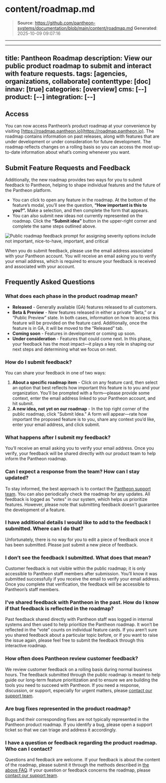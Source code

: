 # content/roadmap.md

> **Source**: https://github.com/pantheon-systems/documentation/blob/main/content/roadmap.md
> **Generated**: 2025-10-09 09:07:16

---

---
title: Pantheon Roadmap
description: View our public product roadmap to submit and interact with feature requests.
tags: [agencies, organizations, collaborate]
contenttype: [doc]
innav: [true]
categories: [overview]
cms: [--]
product: [--]
integration: [--]
---

## Access
You can now access Pantheon’s product roadmap at your convenience by visiting [https://roadmap.pantheon.io](https://roadmap.pantheon.io). The roadmap contains information on past releases, along with features that are under development or under consideration for future development. The roadmap reflects changes on a rolling basis so you can access the most up-to-date information about what’s coming whenever you want.

## Submit Feature Requests and Feedback
Additionally, the new roadmap provides two ways for you to submit feedback to Pantheon, helping to shape individual features and the future of the Pantheon platform.

* You can click to open any feature in the roadmap. At the bottom of the feature’s modal, you’ll see the question, **“How important is this to you?”.** Make a selection, and then complete the form that appears.
* You can also submit new ideas not currently represented on the roadmap. Click the **“Submit idea”** button in the upper-right corner and complete the same steps outlined above.

![Public roadmap feedback prompt for assigning severity options include not important, nice-to-have, important, and critical ](../images/roadmap-buttons.png)

When you do submit feedback, please use the email address associated with your Pantheon account. You will receive an email asking you to verify your email address, which is required to ensure your feedback is received and associated with your account.

## Frequently Asked Questions
### What does each phase in the product roadmap mean? 
* **Released** - Generally available (GA) features released to all customers.
* **Beta & Preview** - New features released in either a private “Beta,” or a “Public Preview” state. In both cases, information on how to access this feature will be provided on the feature card. Additionally, once the feature is in GA, it will be moved to the “Released” tab.
* **Coming soon** - Features in development or coming up soon.
* **Under consideration** - Features that could come next.  In this phase, your feedback has the most impact—it plays a key role in shaping our next steps and determining what we focus on next.

### How do I submit feedback?
You can share your feedback in one of two ways:
1. **About a specific roadmap item** - Click on any feature card, then select an option that best reflects how important this feature is to you and your organization. You’ll be prompted with a form—please provide some context, enter the email address linked to your Pantheon account, and hit submit.
1. **A new idea, not yet on our roadmap** - In the top right corner of the public roadmap, click "Submit Idea." A form will appear—rate how important the proposed feature is to you, share any context you’d like, enter your email address, and click submit.

### What happens after I submit my feedback? 
You’ll receive an email asking you to verify your email address. Once you verify, your feedback will be shared directly with our product team to help inform the Pantheon roadmap.

### Can I expect a response from the team? How can I stay updated?
To stay informed, the best approach is to contact the [Pantheon support team](/guides/support/contact-support). You can also periodically check the roadmap for any updates. All feedback is logged as "votes" in our system, which helps us prioritize features. However, please note that submitting feedback doesn't guarantee the development of a feature.

### I have additional details I would like to add to the feedback I submitted. Where can I do that?
Unfortunately, there is no way for you to edit a piece of feedback once it has been submitted. Please just submit a new piece of feedback.

### I don’t see the feedback I submitted. What does that mean?
Customer feedback is not visible within the public roadmap; it is only accessible to Pantheon staff members after submission. You’ll know it was submitted successfully if you receive the email to verify your email address. Once you complete that verification, the feedback will be accessible to Pantheon’s staff members.

### I’ve shared feedback with Pantheon in the past. How do I know if that feedback is reflected in the roadmap?
Past feedback shared directly with Pantheon staff was logged in internal systems and then used to help prioritize the Pantheon roadmap.  It won’t be reflected in the “vote” counts on individual feature cards. If you aren’t sure you shared feedback about a particular topic before, or if you want to raise the issue again, please feel free to submit the feedback through this interactive roadmap.

### How often does Pantheon review customer feedback?
We review customer feedback on a rolling basis during normal business hours. The feedback submitted through the public roadmap is meant to help guide our long-term feature prioritization and to ensure we are building the tools you need to succeed with Pantheon. If you need a response, discussion, or support, especially for urgent matters, please [contact our support team](/guides/support/contact-support).  

### Are bug fixes represented in the product roadmap?
Bugs and their corresponding fixes are not typically represented in the Pantheon product roadmap. If you identify a bug, please open a support ticket so that we can triage and address it accordingly. 

### I have a question or feedback regarding the product roadmap. Who can I contact?
Questions and feedback are welcome. If your feedback is about the content of the roadmap, please submit it through the methods described in [the above FAQ](#how-do-i-submit-feedback). If your question or feedback concerns the roadmap, please [contact our support team](/guides/support/contact-support). 